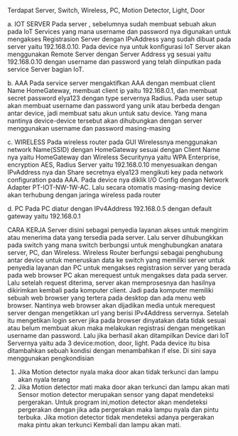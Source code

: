 Terdapat Server, Switch, Wireless, PC, Motion Detector, Light, Door

a. IOT SERVER 
Pada server , sebelumnya sudah membuat sebuah akun pada IoT Services yang mana username dan password nya digunakan untuk mengakses Registrasion Server dengan IPvAddress yang sudah dibuat pada server yaitu 192.168.0.10. Pada device nya untuk konfigurasi IoT Server akan menggunakan Remote Server dengan Server Address yg sesuai yaitu 192.168.0.10 dengan username dan password yang telah diinputkan pada service Server bagian IoT.

b. AAA
Pada service server mengaktifkan AAA dengan membuat client Name HomeGateway, membuat client ip yaitu 192.168.0.1, dan membuat secret password elya123 dengan type servernya Radius. Pada user setup akan membuat username dan password yang unik atau berbeda dengan antar device, jadi membuat satu akun untuk satu device. Yang mana nantinya device-device tersebut akan dihubungkan dengan server menggunakan username dan password masing-masing

c. WIRELESS
Pada wireless router pada GUI Wirelessnya menggunakan network Name(SSID) dengan HomeGateway sesuai dengan Client Name nya yaitu HomeGateway dan Wireless Securitynya yaitu WPA Enterprise, encryption AES, Radius Server yaitu 192.168.0.10 menyesuaikan dengan IPvAddress nya dan Share secretnya elya123 mengikuti key pada network configuration pada AAA. Pada device nya diklik I/O Config dengan Network Adapter PT-IOT-NW-1W-AC. Lalu secara otomatis masing-masing device akan terhubung dengan jaringa wireless pada router

d. PC
Pada PC diatur dengan IPv4Address 192.168.0.5 dengan default gateway yaitu 192.168.0.1

CARA KERJA
Server disini sebagai penyedia layanan akses untuk mengirim atau menerima data yang tersedia pada server. Lalu server dihubungkkan pada switch yang mana switch berbungsi untuk menghubungkan anatara server, PC, dan Wireless. Wireless Router berfungsi sebagai penghubung antar device untuk meneruskan data ke switch yang memiliki server untuk penyedia layanan dan PC untuk mengakses registrasion server yang berada pada web browser
PC akan merequest untuk mengakses data pada server. Lalu setelah request diterima, server akan memprosesnya dan hasilnya dikirimkan kembali pada komputer client. Jadi pada komputer memiliki sebuah web browser yang tertera pada desktop dan ada menu web browser. Nantinya web browser akan dijadikan media untuk merequest server dengan  mengetikkan url yang berisi IPv4Address servernya. Setelah itu  mengetikan login server jika pada browser dinyatakan data tidak sesuai atau belum membuat akun maka melakukan registrasi dengan mengetikan username dan password. Lalu jika berhasil akan ditampilkan Device dari IoT Servernya yaitu ada 3 device:motion, door, light.  Pada device itu bisa ditambahkan sebuah kondisi dengan menambahkan if else. Di sini saya menggunakan pengkondisian
1.	Jika Motion detector nyala maka door akan tidak terkunci dan lampu akan nyala terang
2.	Jika Motion detector mati maka door akan terkunci dan lampu akan mati
Sensor motion detector merupakan sensor yang dapat mendeteksi pergerakan. Untuk program ini,motion detector akan mendeteksi pergerakan dengan jika ada pergerakan maka lampu nyala dan pintu terbuka. Jika motion detector tidak mendeteksi adanya pergerakan maka pintu akan terkunci Kembali dan lampu akan mati.

